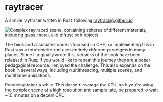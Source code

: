 # raytracer
A simple raytracer written in Rust, following [raytracing.github.io](https://raytracing.github.io)

![Complex raytraced scene, containing spheres of different materials, including glass, metal, and diffuse soft objects](https://pbs.twimg.com/media/E1-Sp5kVEAERqXR?format=jpg&name=large)

The book and associated code is focused on C++, so implementing this in Rust was a total rewrite and uses entirely different paradigms in many places.
Since I originally wrote this, versions of the book have been released in Rust; if you would like to repeat this journey they are a better pedagogical resource.
I enjoyed the challenge. This also expands on the book in several ways, including multithreading, multiple scenes, and multiframe animations.

Rendering takes a while. 
This doesn't leverage the GPU, so if you're using the complex scene at a high resolution and sample rate, be prepared to wait ~10 minutes on a decent CPU.
